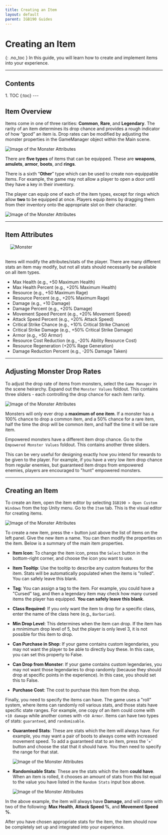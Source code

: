 ```yaml
---
title: Creating an Item
layout: default
parent: IGB190 Guides
---
```


# Creating an Item
{: .no_toc }
In this guide, you will learn how to create and implement items into your experience.

---
<h2 class="text-delta">Contents</h2>
1. TOC
{:toc}
---

## Item Overview
Items come in one of three rarities: **Common**, **Rare**, and **Legendary**. The rarity of an item determines its drop chance and provides a rough indicator of how “good” an item is. Drop rates can be modified by adjusting the monster properties in the GameManager object within the Main scene.

![Image of the Monster Attributes](../assets/items-1.jpg)

There are **five types** of items that can be equipped. These are **weapons**, **amulets**, **armor**, **boots**, and **rings**.

There is a sixth “**Other**” type which can be used to create non-equippable items. For example, the game may not allow a player to open a door until they have a key in their inventory. 

The player can equip one of each of the item types, except for rings which allow **two** to be equipped at once. Players equip items by dragging them from their inventory onto the appropriate slot on their character.

![Image of the Monster Attributes](../assets/items-2.jpg)

---

## Item Attributes

<img src="../assets/items-4.jpg" alt="Monster"
     class="float-right" style="max-width: 400px; margin: 0 0 1rem 1rem;">

Items will modify the attributes/stats of the player. There are many different stats an item may modify, but not all stats should necessarily be available on all item types.

- Max Health (e.g., +50 Maximum Health)
- Max Health Percent (e.g., +20% Maximum Health)
- Resource (e.g., +50 Maximum Rage)
- Resource Percent (e.g., +20% Maximum Rage)
- Damage (e.g., +10 Damage)
- Damage Percent (e.g., +20% Damage)
- Movement Speed Percent (e.g., +20% Movement Speed)
- Attack Speed Percent (e.g., +20% Attack Speed)
- Critical Strike Chance (e.g., +10% Critical Strike Chance)
- Critical Strike Damage (e.g., +50% Critical Strike Damage)
- Armor (e.g., +50 Armor)
- Resource Cost Reduction (e.g., -20% Ability Resource Cost)
- Resource Regeneration (+20% Rage Generation)
- Damage Reduction Percent (e.g., -20% Damage Taken)

---

## Adjusting Monster Drop Rates
To adjust the drop rate of items from monsters, select the `Game Manager` in the scene heirarchy. Expand out the `Monster Values` foldout. This contains three sliders - each controlling the drop chance for each item rarity. 

![Image of the Monster Attributes](../assets/drop-chance.jpg)

Monsters will only ever drop a **maximum of one item**. If a monster has a 100% chance to drop a common item, and a 50% chance for a rare item, half the time the drop will be common item, and half the time it will be rare item.

Empowered monsters have a different item drop chance. Go to the `Empowered Monster Values` foldout. This contains another three sliders. 

This can be very useful for designing exactly how you intend for rewards to be given to the player. For example, if you have a very low item drop chance from regular enemies, but guaranteed item drops from empowered enemies, players are encouraged to "hunt" empowered monsters.

---

## Creating an Item
To create an item, open the item editor by selecting `IGB190 > Open Custom Windows` from the top Unity menu. Go to the `Item` tab. This is the visual editor for creating items.

![Image of the Monster Attributes](../assets/items-5.jpg)

To create a new item, press the `+` button just above the list of items on the left panel. Give the new item a name. You can then modify the properties on the item. Below is a summary of the main item properties.

- **Item Icon**: To change the item icon, press the `Select` button in the bottom-right corner, and choose the icon you want to use.

- **Item Tooltip**: Use the tooltip to describe any custom features for the item. Stats will be automatically populated when the items is "rolled". You can safely leave this blank.

- **Tag**: You can assign a tag to the item. For example, you could have a "Cursed" tag, and then a legendary item may check how many cursed items the player has equipped. **You can safely leave this blank**.

- **Class Required**: If you only want the item to drop for a specific class, enter the name of the class here (e.g., `Barbarian`).

- **Min Drop Level**: This determines when the item can drop. If the item has a mnimimum drop level of 5, but the player is only level 3, it is not possible for this item to drop.

- **Can Purchase in Shop**: If your game contains custom legendaries, you may not want the player to be able to directly buy these. In this case, you can set this property to False.

- **Can Drop from Monster**: If your game contains custom legendaries, you may not want those legendaries to drop randomly (because they should drop at specific points in the experience). In this case, you should set this to False.

- **Purchase Cost**: The cost to purchase this item from the shop.

Finally, you need to specify the items can have. The game uses a "roll" system, where items can randomly roll various stats, and those stats have specific state ranges. For example, one copy of an item could come with `+10 damage` while another comes with `+50 Armor`. Items can have two types of stats: `guaranteed`, and `randomisable`.

- **Guaranteed Stats**: These are stats which the item will always have. For example, you may want a pair of boots to always come with increased movement speed. To add a guaranteed stat to an item, press the '+' button and choose the stat that it should have. You then need to specify the range for that stat.

    ![Image of the Monster Attributes](../assets/items-6.jpg)

- **Randomisable Stats**: These are the stats which the item **could have**. When an item is rolled, it chooses an amount of stats from this list equal to the value you have listed in the `Random Stats` input box above.

    ![Image of the Monster Attributes](../assets/items-7.jpg)

In the above example, the item will always have **Damage**, and will come with two of the following: **Max Health**, **Attack Speed %**, and **Movement Speed %**.

After you have chosen appropriate stats for the item, the item should now be completely set up and integrated into your experience.